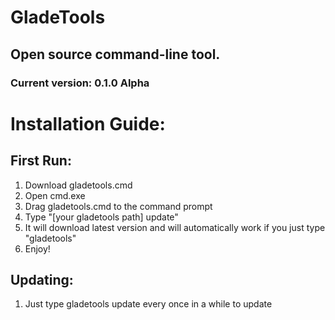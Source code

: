  # GladeTools

 ## Open source command-line tool.

 ### Current version: 0.1.0 Alpha

 # Installation Guide:

## First Run:

 1. Download gladetools.cmd
 2. Open cmd.exe
 3. Drag gladetools.cmd to the command prompt
 4. Type "[your gladetools path] update"
 5. It will download latest version and will automatically work if you just type "gladetools"
 6. Enjoy!

## Updating:

1. Just type gladetools update every once in a while to update
